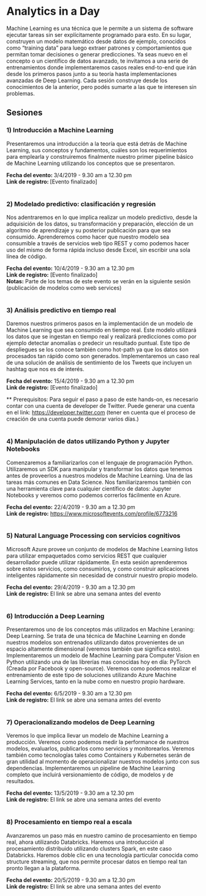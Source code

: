 # Analytics in a Day

Machine Learning es una técnica que le permite a un sistema de software ejecutar tareas sin ser explícitamente programado para esto. En su lugar, construyen un modelo matemático desde datos de ejemplo, conocidos como “training data” para luego extraer patrones y comportamientos que permitan tomar decisiones o generar predicciones. Ya seas nuevo en el concepto o un científico de datos avanzado, te invitamos a una serie de entrenamientos donde implementaremos casos reales end-to-end que irán desde los primeros pasos junto a su teoría hasta implementaciones avanzadas de Deep Learning. Cada sesión construye desde los conocimientos de la anterior, pero podés sumarte a las que te interesen sin problemas. 


## Sesiones

### 1) Introducción a Machine Learning 

Presentaremos una introducción a la teoría que está detrás de Machine Learning, sus conceptos y fundamentos, cuáles son los requerimientos para emplearla y construiremos finalmente nuestro primer pipeline básico de Machine Learning utilizando los conceptos que se presentaron. 

<b>Fecha del evento: </b>3/4/2019 - 9.30 am a 12.30 pm<br />
<b>Link de registro: </b>[Evento finalizado]
<br />
<br />

### 2) Modelado predictivo: clasificación y regresión

Nos adentraremos en lo que implica realizar un modelo predictivo, desde la adquisición de los datos, su transformación y preparación, elección de un algoritmo de aprendizaje y su posterior publicación para que sea consumido. Aprenderemos como hacer que nuestro modelo sea consumible a través de servicios web tipo REST y como podemos hacer uso del mismo de forma rápida incluso desde Excel, sin escribir una sola línea de código. 

<b>Fecha del evento:</b> 10/4/2019 - 9.30 am a 12.30 pm<br />
<b>Link de registro:</b> [Evento finalizado]<br />
<b>Notas:</b> Parte de los temas de este evento se verán en la siguiente sesión (publicación de modelos como web services)
<br />
<br />

### 3) Análisis predictivo en tiempo real

Daremos nuestros primeros pasos en la implementación de un modelo de Machine Learning que sea consumido en tiempo real. Este modelo utilizará los datos que se ingestan en tiempo real y realizará predicciones como por ejemplo detectar anomalías o predecir un resultado puntual. Este tipo de despliegues se los conoce también como hot-path ya que los datos son procesados tan rápido como son generados. Implementaremos un caso real de una solución de análisis de sentimiento de los Tweets que incluyen un hashtag que nos es de interés.

<b>Fecha del evento:</b> 15/4/2019 - 9.30 am a 12.30 pm<br />
<b>Link de registro:</b> [Evento finalizado]

** Prerequisitos: Para seguir el paso a paso de este hands-on, es necesario contar con una cuenta de developer de Twitter. Puede generar una cuenta en el link: https://developer.twitter.com (tener en cuenta que el proceso de creación de una cuenta puede demorar varios días.)
<br />
<br />

### 4) Manipulación de datos utilizando Python y Jupyter Notebooks

Comenzaremos a familiarizarlos con el lenguaje de programación Python. Utilizaremos un SDK para manipular y transformar los datos que tenemos antes de proveerlos a nuestros modelos de Machine Learning. Una de las tareas más comunes en Data Science. Nos familiarizaremos también con una herramienta clave para cualquier científico de datos: Jupyter Notebooks y veremos como podemos correrlos fácilmente en Azure.

<b>Fecha del evento:</b> 22/4/2019 - 9.30 am a 12.30 pm<br />
<b>Link de registro:</b> https://www.microsoftevents.com/profile/6773216
<br />
<br />

### 5) Natural Language Processing con servicios cognitivos

Microsoft Azure provee un conjunto de modelos de Machine Learning listos para utilizar empaquetados como servicios REST que cualquier desarrollador puede utilizar rápidamente. En esta sesión aprenderemos sobre estos servicios, como consumirlos, y como construir aplicaciones inteligentes rápidamente sin necesidad de construir nuestro propio modelo.

<b>Fecha del evento:</b> 29/4/2019 - 9.30 am a 12.30 pm<br />
<b>Link de registro:</b> El link se abre una semana antes del evento
<br />
<br />

### 6) Introducción a Deep Learning

Presentaremos uno de los conceptos más utilizados en Machine Leraning: Deep Learning. Se trata de una técnica de Machine Learning en donde nuestros modelos son entrenados utilizando datos provenientes de un espacio altamente dimensional (veremos también que significa esto). Implementaremos un modelo de Machine Learning para Computer Vision en Python utilizando una de las librerías mas conocidas hoy en día: PyTorch (Creada por Facebook y open-source). Veremos como podemos realizar el entrenamiento de este tipo de soluciones utilizando Azure Machine Learning Services, tanto en la nube como en nuestro propio hardware.

<b>Fecha del evento:</b> 6/5/2019 - 9.30 am a 12.30 pm<br />
<b>Link de registro:</b> El link se abre una semana antes del evento
<br />
<br />

### 7) Operacionalizando modelos de Deep Learning

Veremos lo que implica llevar un modelo de Machine Learning a producción. Veremos como podemos medir la performance de nuestros modelos, evaluarlos, publicarlos como servicios y monitorearlos. Veremos también como tecnologías tales como Containers y Kubernetes serán de gran utilidad al momento de operacionalizar nuestros modelos junto con sus dependencias. Implementaremos un pipeline de Machine Learning completo que incluirá versionamiento de código, de modelos y de resultados.

<b>Fecha del evento:</b> 13/5/2019 - 9.30 am a 12.30 pm<br />
<b>Link de registro:</b> El link se abre una semana antes del evento
<br />
<br />

### 8) Procesamiento en tiempo real a escala 

Avanzaremos un paso más en nuestro camino de procesamiento en tiempo real, ahora utilizando Databricks. Haremos una introducción al procesamiento distribuido utilizando clusters Spark, en este caso Databricks. Haremos doble clic en una tecnología particular conocida como structure streaming, que nos permite procesar datos en tiempo real tan pronto llegan a la plataforma.

<b>Fecha del evento:</b> 20/5/2019 - 9.30 am a 12.30 pm<br />
<b>Link de registro:</b> El link se abre una semana antes del evento


